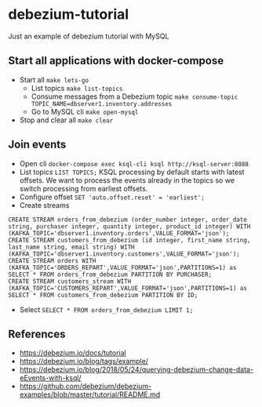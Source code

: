 # debezium-tutorial
Just an example of debezium tutorial with MySQL

## Start all applications with docker-compose
- Start all `make lets-go`
  - List topics `make list-topics`
  - Consume messages from a Debezium topic `make consume-topic TOPIC_NAME=dbserver1.inventory.addresses`
  - Go to MySQL cli `make open-mysql`
- Stop and clear all `make clear`

## Join events
- Open cli `docker-compose exec ksql-cli ksql http://ksql-server:8088`
- List topics `LIST TOPICS;`
KSQL processing by default starts with latest offsets. We want to process the events already in the topics so we switch processing from earliest offsets.
- Configure offset `SET 'auto.offset.reset' = 'earliest';`
- Create streams
```shell
CREATE STREAM orders_from_debezium (order_number integer, order_date string, purchaser integer, quantity integer, product_id integer) WITH (KAFKA_TOPIC='dbserver1.inventory.orders',VALUE_FORMAT='json');
CREATE STREAM customers_from_debezium (id integer, first_name string, last_name string, email string) WITH (KAFKA_TOPIC='dbserver1.inventory.customers',VALUE_FORMAT='json');
CREATE STREAM orders WITH (KAFKA_TOPIC='ORDERS_REPART',VALUE_FORMAT='json',PARTITIONS=1) as SELECT * FROM orders_from_debezium PARTITION BY PURCHASER;
CREATE STREAM customers_stream WITH (KAFKA_TOPIC='CUSTOMERS_REPART',VALUE_FORMAT='json',PARTITIONS=1) as SELECT * FROM customers_from_debezium PARTITION BY ID;
```
- Select `SELECT * FROM orders_from_debezium LIMIT 1;`

## References

- https://debezium.io/docs/tutorial
- https://debezium.io/blog/tags/example/
- https://debezium.io/blog/2018/05/24/querying-debezium-change-data-eEvents-with-ksql/
- https://github.com/debezium/debezium-examples/blob/master/tutorial/README.md
